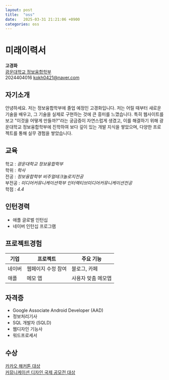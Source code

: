 ```yaml
---
layout: post
title:  "oss"
date:   2025-03-31 21:21:06 +0900
categories: oss
---
```


# 미래이력서


**고경화**  
[광운대학교 정보융합학부](https://ic.kw.ac.kr/)  
2024404016
kokh0421@naver.com



## 자기소개

안녕하세요. 저는 정보융합학부에 졸업 예정인 고경화입니다.
저는 어릴 때부터 새로운 기술을 배우고, 그 기술을 실제로 구현하는 것에 큰 흥미를 느꼈습니다. 특히 웹사이트를 보고 "이것을 어떻게 만들까?"라는 궁금증이 자연스럽게 생겼고, 이를 해결하기 위해 광운대학교 정보융합학부에 진학하여 보다 깊이 있는 개발 지식을 쌓았으며, 다양한 프로젝트를 통해 실무 경험을 쌓았습니다.

## 교육

학교 : *광운대학교 정보융합학부*  
학위 : *학사*   
전공 : *정보융합학부 비주얼테크놀로지전공*  
부전공 : *미디어커뮤니케이션학부 인터랙티브미디어커뮤니케이션전공*  
학점 : *4.4*

## 인턴경력

- 애플 글로벌 인턴십
- 네이버 인턴십 프로그램


## 프로젝트경험

| 기업  | 프로젝트          | 주요 기능        |  
|------|--------------|--------------|  
| 네이버 | 웹페이지 수정 참여 | 블로그, 카페   |  
| 애플  | 메모 앱         | 사용자 맞춤 메모앱 |  

## 자격증  
  
- Google Associate Android Developer (AAD)  
- 정보처리기사  
- SQL 개발자 (SQLD)  
- 웹디자인 기능사  
- 워드프로세서  

## 수상

<ins>카카오 해커톤 대상</ins>  
<ins>커뮤니케이션 디자인 국제 공모전 대상</ins>
